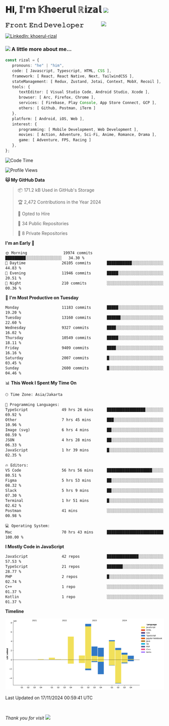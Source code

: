 <h1> 𝐇𝐢, 𝕀'𝕞 𝕂𝕙𝕠𝕖𝕣𝕦𝕝 ℝ𝕚𝕫𝕒𝕝 <img src="https://media.giphy.com/media/mGcNjsfWAjY5AEZNw6/giphy.gif" width="50"></h1>
<img align='right' src="https://media.giphy.com/media/v1.Y2lkPTc5MGI3NjExOWI2ajR2NGJubzBsZHFuaHMwajRrcDNsNXJwOG8yb3F0NjhkNXF4OSZlcD12MV9pbnRlcm5hbF9naWZfYnlfaWQmY3Q9cw/fkZukR450RQ1qnGaq9/giphy.gif" width="200">
<strong style="font-size:20px;">𝙵𝚛𝚘𝚗𝚝 𝙴𝚗𝚍 𝙳𝚎𝚟𝚎𝚕𝚘𝚙𝚎𝚛</strong>
</p></em>

[![LinkedIn: khoerul-rizal](https://img.shields.io/badge/khoerul--rizal-blue?style=flat-square&logo=Linkedin&logoColor=white&link=https://www.linkedin.com/in/khoerul-rizal/)](https://www.linkedin.com/in/khoerul-rizal/)

### <img src="https://media.giphy.com/media/VgCDAzcKvsR6OM0uWg/giphy.gif" width="50"> A little more about me...

```typescript
const rizal = {
   pronouns: "he" | "him",
   code: [ Javascript, Typescript, HTML, CSS ],
   framework: [ React, React Native, Next, TailwindCSS ],
   stateManagement: [ Redux, Zustand, Jotai, Context, MobX, Recoil ],
   tools: {
      textEditor: [ Visual Studio Code, Android Studio, Xcode ],
      browser: [ Arc, Firefox, Chrome ],
      services: [ Firebase, Play Console, App Store Connect, GCP ],
      others: [ Github, Postman, iTerm ]
   },
   platform: [ Android, iOS, Web ],
   interest: {
      programming: [ Mobile Development, Web Development ],
      movies: [ Action, Adventure, Sci-Fi, Anime, Romance, Drama ],
      game: [ Adventure, FPS, Racing ]
   },
};
```

<!--START_SECTION:waka-->
![Code Time](http://img.shields.io/badge/Code%20Time-1%2C589%20hrs%2017%20mins-blue)

![Profile Views](http://img.shields.io/badge/Profile%20Views-5-blue)

**🐱 My GitHub Data** 

> 📦 171.2 kB Used in GitHub's Storage 
 > 
> 🏆 2,472 Contributions in the Year 2024
 > 
> 💼 Opted to Hire
 > 
> 📜 34 Public Repositories 
 > 
> 🔑 8 Private Repositories 
 > 
**I'm an Early 🐤** 

```text
🌞 Morning                19974 commits       █████████░░░░░░░░░░░░░░░░   34.30 % 
🌆 Daytime                26105 commits       ███████████░░░░░░░░░░░░░░   44.83 % 
🌃 Evening                11946 commits       █████░░░░░░░░░░░░░░░░░░░░   20.51 % 
🌙 Night                  210 commits         ░░░░░░░░░░░░░░░░░░░░░░░░░   00.36 % 
```
📅 **I'm Most Productive on Tuesday** 

```text
Monday                   11183 commits       █████░░░░░░░░░░░░░░░░░░░░   19.20 % 
Tuesday                  13160 commits       ██████░░░░░░░░░░░░░░░░░░░   22.60 % 
Wednesday                9327 commits        ████░░░░░░░░░░░░░░░░░░░░░   16.02 % 
Thursday                 10549 commits       █████░░░░░░░░░░░░░░░░░░░░   18.11 % 
Friday                   9409 commits        ████░░░░░░░░░░░░░░░░░░░░░   16.16 % 
Saturday                 2007 commits        █░░░░░░░░░░░░░░░░░░░░░░░░   03.45 % 
Sunday                   2600 commits        █░░░░░░░░░░░░░░░░░░░░░░░░   04.46 % 
```


📊 **This Week I Spent My Time On** 

```text
🕑︎ Time Zone: Asia/Jakarta

💬 Programming Languages: 
TypeScript               49 hrs 26 mins      █████████████████░░░░░░░░   69.92 % 
Other                    7 hrs 45 mins       ███░░░░░░░░░░░░░░░░░░░░░░   10.96 % 
Image (svg)              6 hrs 4 mins        ██░░░░░░░░░░░░░░░░░░░░░░░   08.59 % 
JSON                     4 hrs 28 mins       ██░░░░░░░░░░░░░░░░░░░░░░░   06.33 % 
JavaScript               1 hr 39 mins        █░░░░░░░░░░░░░░░░░░░░░░░░   02.35 % 

🔥 Editors: 
VS Code                  56 hrs 56 mins      ████████████████████░░░░░   80.51 % 
Figma                    5 hrs 53 mins       ██░░░░░░░░░░░░░░░░░░░░░░░   08.32 % 
Slack                    5 hrs 9 mins        ██░░░░░░░░░░░░░░░░░░░░░░░   07.30 % 
Terminal                 1 hr 51 mins        █░░░░░░░░░░░░░░░░░░░░░░░░   02.62 % 
Postman                  41 mins             ░░░░░░░░░░░░░░░░░░░░░░░░░   00.98 % 

💻 Operating System: 
Mac                      70 hrs 43 mins      █████████████████████████   100.00 % 
```

**I Mostly Code in JavaScript** 

```text
JavaScript               42 repos            ██████████████░░░░░░░░░░░   57.53 % 
TypeScript               21 repos            ███████░░░░░░░░░░░░░░░░░░   28.77 % 
PHP                      2 repos             █░░░░░░░░░░░░░░░░░░░░░░░░   02.74 % 
C++                      1 repo              ░░░░░░░░░░░░░░░░░░░░░░░░░   01.37 % 
Kotlin                   1 repo              ░░░░░░░░░░░░░░░░░░░░░░░░░   01.37 % 
```



**Timeline**

![Lines of Code chart](https://raw.githubusercontent.com/khoerulrizal/khoerulrizal/main/assets/bar_graph.png)


 Last Updated on 17/11/2024 00:59:41 UTC
<!--END_SECTION:waka-->
</details>
<br/>

<em>Thank you for visit</em> <img src="https://media.giphy.com/media/v1.Y2lkPTc5MGI3NjExcHdvNm1qZWtjaGw0ZjdwM3Z3NnY2dHlueTVuODBta2FiY20wM2YybSZlcD12MV9pbnRlcm5hbF9naWZfYnlfaWQmY3Q9cw/tV25tpdKqdFa9x81k2/giphy.gif" width="40">
